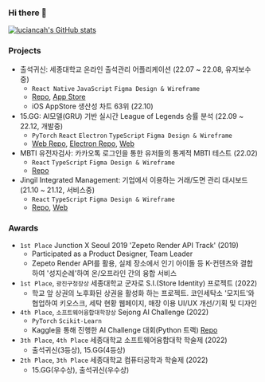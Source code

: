 ### Hi there 👻
[![luciancah's GitHub stats](https://github-readme-stats.vercel.app/api?username=luciancah&theme=transparent)](https://github.com/anuraghazra/github-readme-stats)
<!-- 
### Skills

<p align="left">
  
![React Native](https://img.shields.io/badge/react_native-%2320232a.svg?style=for-the-badge&logo=react&logoColor=%2361DAFB)
![React](https://img.shields.io/badge/react-%2320232a.svg?style=for-the-badge&logo=react&logoColor=%2361DAFB)
![TypeScript](https://img.shields.io/badge/typescript-%23007ACC.svg?style=for-the-badge&logo=typescript&logoColor=white)
![PyTorch](https://img.shields.io/badge/PyTorch-%23EE4C2C.svg?style=for-the-badge&logo=PyTorch&logoColor=white)
![Homebridge](https://img.shields.io/badge/homebridge-%23491F59.svg?style=for-the-badge&logo=homebridge&logoColor=white) 

</p>

-->

### Projects
- 출석귀신: 세종대학교 온라인 출석관리 어플리케이션 (22.07 ~ 22.08, 유지보수중)
  - `React Native` `JavaScript` `Figma Design & Wireframe`
  - [Repo](https://github.com/luciancah/sejong-attendance), [App Store](https://apps.apple.com/kr/app/%EC%B6%9C%EC%84%9D%EA%B7%80%EC%8B%A0-%EC%84%B8%EC%A2%85%EB%8C%80%ED%95%99%EA%B5%90-%EC%98%A8%EB%9D%BC%EC%9D%B8-%EC%B6%9C%EC%84%9D%EA%B4%80%EB%A6%AC/id1641685544)
  - iOS AppStore 생산성 차트 63위 (22.10)
- 15.GG: AI모델(GRU) 기반 실시간 League of Legends 승률 분석 (22.09 ~ 22.12, 개발중)
  - `PyTorch` `React` `Electron` `TypeScript` `Figma Design & Wireframe`
  - [Web Repo](https://github.com/fifteen-GG/15GG_front), [Electron Repo](https://github.com/fifteen-GG/DataNashor), [Web](http://13.125.246.106)
- MBTI 유전자검사: 카카오톡 로그인을 통한 유저들의 통계적 MBTI 테스트 (22.02)
  - `React` `TypeScript` `Figma Design & Wireframe`
  - [Repo](https://github.com/Viral-MBTI-Test/Viral_MBTI_frontend)
- Jingil Integrated Management: 기업에서 이용하는 거래/도면 관리 대시보드 (21.10 ~ 21.12, 서비스중)
  - `React` `TypeScript` `Figma Design & Wireframe`
  - [Repo](https://github.com/Jingil-Integrated-Management/JIM_frontend_v4), [Web](https://jingil-integrated-management.github.io/JIM_frontend_v4/)

### Awards
- `1st Place` Junction X Seoul 2019 'Zepeto Render API Track' (2019)
  - Participated as a Product Designer, Team Leader
  - Zepeto Render API를 활용, 실제 장소에서 인기 아이돌 등 K-컨텐츠와 결합하여 '성지순례'하여 온/오프라인 간의 융합 서비스
- `1st Place`, `광진구청장상` 세종대학교 군자로 S.I.(Store Identity) 프로젝트 (2022)
  - 학교 앞 상권의 노후화된 상권을 활성화 하는 프로젝트. 코인세탁소 '모지트'와 협업하여 키오스크, 세탁 현황 웹페이지, 매장 이용 UI/UX 개선/기획 및 디자인
- `4th Place`, `소프트웨어융합대학장상` Sejong AI Challenge (2022)
  - `PyTorch` `Scikit-Learn`
  - Kaggle을 통해 진행한 AI Challenge 대회(Python 트랙) [Repo](https://github.com/SejongAI-Challenge/2022.AI.Challenge)
- `3th Place`, `4th Place` 세종대학교 소프트웨어융합대학 학술제 (2022)
  - 출석귀신(3등상), 15.GG(4등상)
- `2th Place`, `3th Place` 세종대학교 컴퓨터공학과 학술제 (2022)
  - 15.GG(우수상), 출석귀신(우수상)
